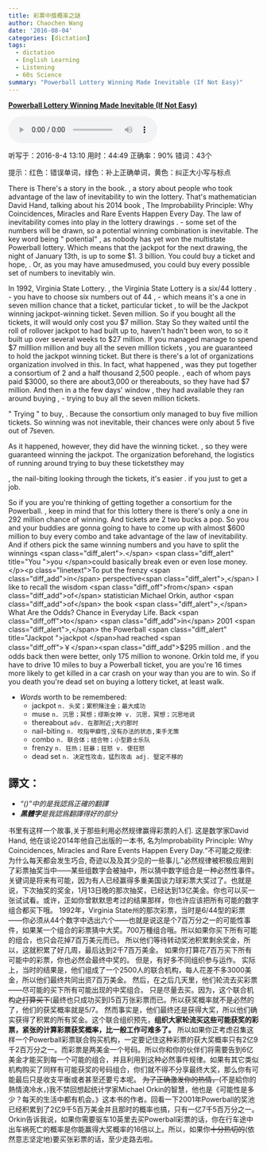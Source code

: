 ```yaml
---
title: 彩票中獎概率之謎
author: Chaochen Wang
date: '2016-08-04'
categories: [dictation]
tags:
  - dictation
  - English Learning
  - Listening
  - 60s Science
summary: "Powerball Lottery Winning Made Inevitable (If Not Easy)"
---
```


**[Powerball Lottery Winning Made Inevitable (If Not Easy)](http://www.scientificamerican.com/podcast/episode/powerball-lottery-winning-made-inevitable-if-not-easy/)**

<audio src="/mp3/160111LotteryOdds.mp3" controls="controls">
Your browser does not support the audio element.
你的瀏覽器不支持音頻播放。請使用chrome科學上網。
</audio>

听写于：2016-8-4 13:10	用时：44:49
正确率：90%	错词：43个

<!--我的听写开始-->
提示：<span class="diff_off">红色</span>：错误单词，<span class="diff_add">绿色</span>：补上正确单词，<span class="diff_alert">黄色</span>：纠正大小写与标点                        <p class="linetext"><span class="diff_off">There</span> <span class="diff_off">is</span> <span class="diff_add">There's</span> a story in the book<span class="diff_alert">.</span> <span class="diff_alert">,</span> <span class="diff_alert" title="A ">a </span>story about people who took advantage of the law of inevitability to win the lottery. That's mathematician David Hand<span class="diff_alert">,</span> talking about his 2014 book <span class="diff_alert">,</span> The Improbability Principle: Why Coincidences, Miracles and Rare Events Happen Every Day. The law of inevitability comes into play in <span class="diff_off">the</span> lottery drawings <span class="diff_alert">.</span> <span class="diff_add">-</span> <span class="diff_alert" title="Some ">some </span>set of <span class="diff_off">the</span> numbers will be drawn, so a potential winning combination is inevitable. The key word being <span class="diff_alert">"</span> potential<span class="diff_alert">"</span> , as nobody has yet won the multistate Powerball <span class="diff_alert" title="Lottery">lottery</span>. Which means that the <span class="diff_alert" title="Jackpot ">jackpot </span>for the next drawing<span class="diff_alert">,</span> the night of January 13th<span class="diff_alert">,</span> is up to some $1. 3 billion. You could buy a ticket and hope<span class="diff_alert">,</span> <span class="diff_alert">.</span> <span class="diff_alert" title="or ">Or</span><span class="diff_alert">,</span> as you may have <span class="diff_off">amused</span><span class="diff_add">mused</span>, you could buy every possible set of numbers to inevitably win. </p><p class="linetext"><span class="diff_off">In</span> 1992, Virginia State Lottery<span class="diff_alert">.</span> <span class="diff_alert">,</span> <span class="diff_alert" title="The ">the </span>Virginia <span class="diff_add">State</span> Lottery is a six/44 lottery <span class="diff_alert">.</span> <span class="diff_add">-</span> <span class="diff_alert" title="You ">you </span>have to choose six numbers out of 44 <span class="diff_alert">,</span> <span class="diff_add">-</span> which means it's a one in <span class="diff_alert" title="Seven ">seven </span>million chance that a <span class="diff_off">ticket</span><span class="diff_alert">,</span> particular ticket <span class="diff_alert">,</span> <span class="diff_off">to</span> <span class="diff_add">will</span> be the <span class="diff_off">Jackpot</span> <span class="diff_off">winning</span> <span class="diff_add">jackpot-winning</span> ticket. Seven million. So if you bought all the tickets<span class="diff_alert">,</span> it <span class="diff_off">will</span> <span class="diff_add">would</span> <span class="diff_add">only</span> cost you $7 million. <span class="diff_off">Stay</span> <span class="diff_add">So</span> <span class="diff_add">they</span> waited until the <span class="diff_off">roll</span> <span class="diff_off">of</span> <span class="diff_add">rollover</span> <span class="diff_alert" title="Jackpot ">jackpot </span><span class="diff_off">to</span> <span class="diff_add">had</span> built up <span class="diff_add">to</span>, <span class="diff_off">haven't</span> <span class="diff_add">hadn't</span> been won, <span class="diff_off">to</span> <span class="diff_add">so</span> <span class="diff_add">it</span> built up <span class="diff_add">over</span> several weeks to $27 million. If you <span class="diff_off">managed</span> <span class="diff_add">manage</span> to spend $7 <span class="diff_off">milllion</span> <span class="diff_add">million</span> and buy all the seven million tickets <span class="diff_alert">,</span> you are guaranteed to hold the <span class="diff_alert" title="Jackpot ">jackpot </span>winning ticket. But <span class="diff_off">there</span> <span class="diff_off">is</span> <span class="diff_add">there's</span> a lot of <span class="diff_off">organizations</span> <span class="diff_add">organization</span> involved in this. In fact, what happened <span class="diff_alert">,</span> <span class="diff_add">was</span> they put together a consortium of <span class="diff_off">2</span> <span class="diff_off">and</span> <span class="diff_off">a</span> <span class="diff_off">half</span> <span class="diff_off">thousand</span> <span class="diff_add">2,500</span> people<span class="diff_alert">.</span> <span class="diff_alert">,</span> <span class="diff_alert" title="Each ">each </span>of whom <span class="diff_off">pays</span> <span class="diff_add">paid</span> $<span class="diff_off">3000,</span> <span class="diff_off">so</span> <span class="diff_off">there</span> <span class="diff_off">are</span> <span class="diff_off">about</span><span class="diff_add">3,000</span> <span class="diff_add">or</span> <span class="diff_add">thereabouts</span>, so they <span class="diff_off">have</span> <span class="diff_add">had</span> $7 million. And then in <span class="diff_off">a</span> <span class="diff_add">the</span> few days' window <span class="diff_alert">,</span> they had available they ran around buying <span class="diff_alert">,</span> <span class="diff_add">-</span> trying to buy all the seven million tickets. </p><p class="linetext"><span class="diff_alert">"</span> Trying <span class="diff_alert">"</span> to buy<span class="diff_alert">,</span> <span class="diff_alert">.</span> <span class="diff_alert" title="because ">Because </span>the consortium only managed to buy five million tickets. So winning was not inevitable, their chances were only <span class="diff_off">about</span> <span class="diff_off">5</span> <span class="diff_add">five</span> out of <span class="diff_off">7</span><span class="diff_add">seven</span>. </p><p class="linetext">As it happened, however, they did have the winning ticket<span class="diff_alert">.</span> <span class="diff_alert">,</span> <span class="diff_alert" title="So ">so </span>they were guaranteed winning the <span class="diff_alert" title="Jackpot">jackpot</span>. The organization beforehand, the logistics of running around trying to buy these tickets<span class="diff_off">they</span> <span class="diff_off">may</span> </p><p class="linetext"><span class="diff_alert">,</span> <span class="diff_add">the</span> <span class="diff_add">nail-biting</span> <span class="diff_add">looking</span> <span class="diff_add">through</span> <span class="diff_add">the</span> <span class="diff_add">tickets</span><span class="diff_alert">,</span> it's easier <span class="diff_alert">.</span> <span class="diff_add">if</span> <span class="diff_add">you</span> <span class="diff_alert" title="Just ">just </span>to get a job. </p><p class="linetext">So if <span class="diff_off">you</span> <span class="diff_off">are</span> <span class="diff_add">you're</span> thinking of getting together a consortium for the Powerball<span class="diff_alert">.</span> <span class="diff_alert">,</span> <span class="diff_alert" title="Keep ">keep </span>in mind that for this lottery <span class="diff_off">there</span> <span class="diff_off">is</span> <span class="diff_add">there's</span> only a one in 292 million chance of winning. And tickets are <span class="diff_off">2</span> <span class="diff_add">two</span> bucks a pop. So you and your buddies are <span class="diff_off">gonna</span> <span class="diff_add">going</span> <span class="diff_add">to</span> have to come up with almost $600 million to buy every combo and take advantage of the law of inevitability. And if others pick the same winning numbers and you have to split the winnings <span class="diff_alert">.</span> <span class="diff_alert" title="You ">you </span>could basically break even or even lose money. </p><p class="linetext">To put the frenzy <span class="diff_add">in</span> perspective<span class="diff_alert">,</span> I like to recall the wisdom <span class="diff_off">from</span> <span class="diff_add">of</span> statistician Michael Orkin, author <span class="diff_add">of</span> the book <span class="diff_alert">,</span> What Are the Odds? Chance in Everyday Life. Back <span class="diff_off">to</span> <span class="diff_add">in</span> 2001 <span class="diff_alert">,</span> the Powerball <span class="diff_alert" title="Jackpot ">jackpot </span>had reached <span class="diff_off">￥</span><span class="diff_add">$</span>295 million <span class="diff_alert">.</span> <span class="diff_alert" title="And ">and </span>the odds back then were better, only 175 million to <span class="diff_off">won</span><span class="diff_add">one</span>. Orkin told me, if you have to drive 10 miles to buy a Powerball ticket, <span class="diff_off">you</span> <span class="diff_off">are</span> <span class="diff_add">you're</span> 16 times more likely to get killed in a car crash on your way than you are to win. So if <span class="diff_off">you</span> <span class="diff_off">death</span> <span class="diff_add">you're</span> <span class="diff_add">dead</span> set on buying a lottery ticket, at least walk.</p>
<!--我的听写结束-->

* _Words_ worth to be remembered:
    * jackpot `n. 头奖；累积赌注金；最大成功`
    * muse `n. 沉思；冥想；缪斯女神 v. 沉思，冥想；沉思地说`
    * thereabout `adv. 在那附近;大约那时`
    * nail-biting `n. 咬指甲癖性,没有办法的状态,束手无策`
    * combo `n. 联合体；结合物；小型爵士乐队`
    * frenzy `n. 狂热；狂暴；狂怒 v. 使狂怒`
    * dead set `n. 决定性攻击，猛烈攻击 adj. 堅定不移的`

## 譯文：

* _“()”中的是我認爲正確的翻譯_
* _**黑體字**是我認爲翻譯得好的部分_


书里有这样一个故事,关于那些利用必然规律赢得彩票的人们. 这是数学家David Hand, 他在谈论2014年他自己出版的一本书, 名为Improbability Principle: Why Coincidences, Miracles and Rare Events Happen Every Day.“不可能之规律: 为什么每天都会发生巧合, 奇迹以及及其少见的一些事儿.”必然规律被积极应用到了彩票抽奖当中——某些组数字会被抽中，所以猜中数字组合是一种必然性事件。 关键词是将来有可能，因为有人已经赢得多重美国谈力球彩票大奖过了。也就是说，下次抽奖的奖金，1月13日晚的那次抽奖，已经达到13亿美金。你也可以买一张试试看。或许，正如你曾默默思考过的结果那样，你也许应该把所有可能的数字组合都买下哦。 1992年，Virginia State州的那次彩票，当时是6/44型的彩票——你必须从44个数字中选出六个——也就是说这是个7百万分之一的可能性事件，如果某一个组合的彩票猜中大奖。700万種组合哦。所以如果你买下所有可能的组合，也只会花掉7百万美元而已。 所以他们等待转动奖池积累剩余奖金，所以，这就积累了好几周，最后达到2千7百万美金。 如果你打算花7百万买下所有可能中的彩票，你也必然会最终中奖的。 但是，有好多不同组织参与运作。 实际上，当时的结果是，他们组成了一个2500人的联合机构，每人花差不多3000美金，所以他们最终共同出资7百万美金。 然后，在之后几天里，他们轮流去买彩票——尽可能的买下所有可能出现的中奖组合。 只是尽量去买。因为，这个联合机构~~之打算买下~~(最终也只成功买到)5百万张彩票而已。所以获奖概率就不是必然的了，他们的获奖概率就是5/7。 然而事实是，他们最终还是获得大奖，所以他们确实获得了积累的所有奖金。这个联合组织预先，**组织大家轮流买这些可能获奖的彩票，紧张的计算彩票获奖概率，比一般工作可难多了。** 所以如果你正考虑召集这样一个Powerball彩票联合购买机构，一定要记住这种彩票的获大奖概率只有2亿9千2百万分之一。而彩票是两美金一个号码。所以你和你的伙伴们将需要告到6亿美金才能买到每一个可能的组合，并且利用到这种必然事件规律。如果有其它类似机构购买了同样有可能获奖的号码组合，你们就不得不分享最终大奖，那么你有可能最后只是收支平衡或者甚至还要亏本呢。 ~~为了正确激发你的热情，~~(不是給你的熱情澆冷水，)我不禁回想起统计学家Michael Orkin的智慧，他也是《可能性是多少？每天的生活中都有机会。》这本书的作者。回看一下2001年Powerball的奖池已经积累到了2亿9千5百万美金并且那时的概率也搞，只有一亿7千5百万分之一。Orkin告诉我说，如果你需要驱车10英里去买Powerball彩票的话，你在行车途中出车祸死亡的概率是你能赢得大奖概率的16倍以上。所以，如果你~~十分热切的~~(依然意志坚定地)要买张彩票的话，至少走路去啦。
